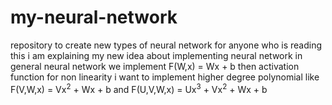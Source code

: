# my-neural-network
repository to create new types of neural network
for anyone who is reading this i am explaining my new idea about implementing neural network
in general neural network we implement F(W,x) = Wx + b then activation function for non linearity
i want to implement higher degree polynomial like F(V,W,x) = Vx<sup>2</sup> + Wx + b and F(U,V,W,x) = Ux<sup>3</sup> + Vx<sup>2</sup> + Wx + b
